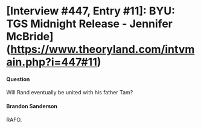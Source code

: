 # [Interview #447, Entry #11]: BYU: TGS Midnight Release - Jennifer McBride](https://www.theoryland.com/intvmain.php?i=447#11)

#### Question

Will Rand eventually be united with his father Tam?

#### Brandon Sanderson

RAFO.

